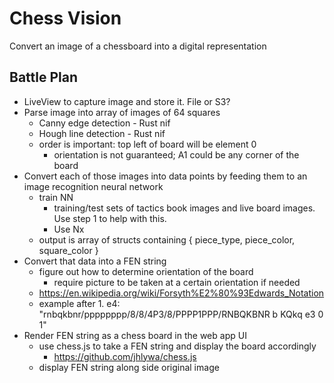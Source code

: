 # Chess Vision
Convert an image of a chessboard into a digital representation

## Battle Plan
* LiveView to capture image and store it. File or S3?
* Parse image into array of images of 64 squares
  - Canny edge detection - Rust nif
  - Hough line detection - Rust nif
  - order is important: top left of board will be element 0
    - orientation is not guaranteed; A1 could be any corner of the board
* Convert each of those images into data points by feeding them to an image recognition neural network
  - train NN
    - training/test sets of tactics book images and live board images. Use step 1 to help with this.
    - Use Nx
  - output is array of structs containing { piece_type, piece_color, square_color }
* Convert that data into a FEN string
  - figure out how to determine orientation of the board
    - require picture to be taken at a certain orientation if needed
  - https://en.wikipedia.org/wiki/Forsyth%E2%80%93Edwards_Notation
  - example after 1. e4: "rnbqkbnr/pppppppp/8/8/4P3/8/PPPP1PPP/RNBQKBNR b KQkq e3 0 1"
* Render FEN string as a chess board in the web app UI
  - use chess.js to take a FEN string and display the board accordingly
    - https://github.com/jhlywa/chess.js
  - display FEN string along side original image
